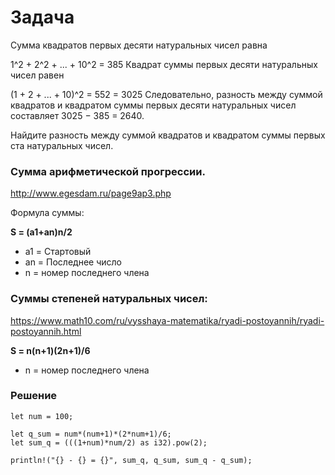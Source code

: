 # Задача
Сумма квадратов первых десяти натуральных чисел равна

 1^2 + 2^2 + ... + 10^2 = 385
 Квадрат суммы первых десяти натуральных чисел равен

 (1 + 2 + ... + 10)^2 = 552 = 3025
 Следовательно, разность между суммой квадратов и квадратом суммы первых десяти натуральных чисел составляет 3025 − 385 = 2640.

 Найдите разность между суммой квадратов и квадратом суммы первых ста натуральных чисел.
 
### Сумма арифметической прогрессии.
 http://www.egesdam.ru/page9ap3.php
 
 Формула суммы:
 
 **S = (a1+an)n/2**
 - a1 = Стартовый 
 - an = Последнее число
 - n = номер последнего члена
 
 ### Суммы степеней натуральных чисел:
 https://www.math10.com/ru/vysshaya-matematika/ryadi-postoyannih/ryadi-postoyannih.html
 
 **S = n(n+1)(2n+1)/6**
 - n = номер последнего члена
 
 ### Решение
```
let num = 100;

let q_sum = num*(num+1)*(2*num+1)/6;
let sum_q = (((1+num)*num/2) as i32).pow(2);

println!("{} - {} = {}", sum_q, q_sum, sum_q - q_sum);
```
 ​